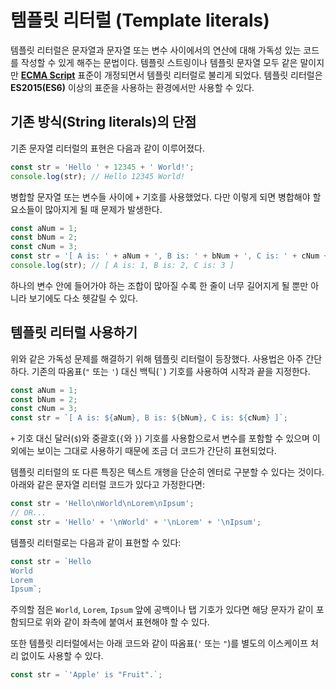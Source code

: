 # 템플릿 리터럴 (Template literals)

템플릿 리터럴은 문자열과 문자열 또는 변수 사이에서의 연산에 대해 가독성 있는 코드를 작성할 수 있게 해주는 문법이다. 템플릿 스트링이나 템플릿 문자열 모두 같은 말이지만 **[ECMA Script](https://www.ecma-international.org/)** 표준이 개정되면서 템플릿 리터럴로 불리게 되었다. 템플릿 리터럴은 **ES2015(ES6)** 이상의 표준을 사용하는 환경에서만 사용할 수 있다.

## 기존 방식(String literals)의 단점

기존 문자열 리터럴의 표현은 다음과 같이 이루어졌다.

```javascript
const str = 'Hello ' + 12345 + ' World!';
console.log(str); // Hello 12345 World!
```

병합할 문자열 또는 변수들 사이에 `+` 기호를 사용했었다. 다만 이렇게 되면 병합해야 할 요소들이 많아지게 될 때 문제가 발생한다.

```javascript
const aNum = 1;
const bNum = 2;
const cNum = 3;
const str = '[ A is: ' + aNum + ', B is: ' + bNum + ', C is: ' + cNum + ' ]';
console.log(str); // [ A is: 1, B is: 2, C is: 3 ]
```

하나의 변수 안에 들어가야 하는 조합이 많아질 수록 한 줄이 너무 길어지게 될 뿐만 아니라 보기에도 다소 헷갈릴 수 있다.

## 템플릿 리터럴 사용하기

위와 같은 가독성 문제를 해결하기 위해 템플릿 리터럴이 등장했다. 사용법은 아주 간단하다. 기존의 따옴표(`"` 또는 `'`) 대신 백틱(`` ` ``) 기호를 사용하여 시작과 끝을 지정한다.

```javascript
const aNum = 1;
const bNum = 2;
const cNum = 3;
const str = `[ A is: ${aNum}, B is: ${bNum}, C is: ${cNum} ]`;
```

`+` 기호 대신 달러(`$`)와 중괄호(`{`와 `}`) 기호를 사용함으로서 변수를 포함할 수 있으며 이외에는 보이는 그대로 사용하기 때문에 조금 더 코드가 간단히 표현되었다.

템플릿 리터럴의 또 다른 특징은 텍스트 개행을 단순히 엔터로 구분할 수 있다는 것이다. 아래와 같은 문자열 리터럴 코드가 있다고 가정한다면:

```javascript
const str = 'Hello\nWorld\nLorem\nIpsum';
// OR...
const str = 'Hello' + '\nWorld' + '\nLorem' + '\nIpsum';
```

템플릿 리터럴로는 다음과 같이 표현할 수 있다:

```javascript
const str = `Hello
World
Lorem
Ipsum`;
```

주의할 점은 `World`, `Lorem`, `Ipsum` 앞에 공백이나 탭 기호가 있다면 해당 문자가 같이 포함되므로 위와 같이 좌측에 붙여서 표현해야 할 수 있다.

또한 템플릿 리터럴에서는 아래 코드와 같이 따옴표(`'` 또는 `"`)를 별도의 이스케이프 처리 없이도 사용할 수 있다.

```javascript
const str = `'Apple' is "Fruit".`;
```
